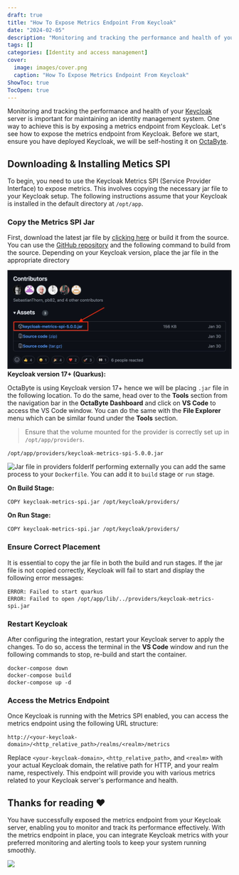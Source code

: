 ```yaml
---
draft: true
title: "How To Expose Metrics Endpoint From Keycloak"
date: "2024-02-05"
description: "Monitoring and tracking the performance and health of your Keycloak server is important for maintaining an identity management system. One way to achieve this is by exposing a metrics endpoint from Keycloak. Let's see how to expose the metrics endpoint from Keycloak. Before we start, ensure you have"
tags: []
categories: [Identity and access management]
cover:
  image: images/cover.png
  caption: "How To Expose Metrics Endpoint From Keycloak"
ShowToc: true
TocOpen: true
---
```



Monitoring and tracking the performance and health of your [Keycloak](https://octabyte.io/open-source/keycloak?ref=blog.octabyte.io) server is important for maintaining an identity management system. One way to achieve this is by exposing a metrics endpoint from Keycloak. Let's see how to expose the metrics endpoint from Keycloak. Before we start, ensure you have deployed Keycloak, we will be self\-hosting it on [OctaByte](https://octabyte.io/open-source/keycloak?ref=blog.octabyte.io). 

## Downloading \& Installing Metics SPI

To begin, you need to use the Keycloak Metrics SPI (Service Provider Interface) to expose metrics. This involves copying the necessary jar file to your Keycloak setup. The following instructions assume that your Keycloak is installed in the default directory at `/opt/app`.

### Copy the Metrics SPI Jar

First, download the latest jar file by [clicking here](https://github.com/aerogear/keycloak-metrics-spi/releases/download/5.0.0/keycloak-metrics-spi-5.0.0.jar?ref=blog.octabyte.io) or build it from the source. You can use the [GitHub repository](https://github.com/aerogear/keycloak-metrics-spi?ref=blog.octabyte.io) and the following command to build from the source. Depending on your Keycloak version, place the jar file in the appropriate directory

![Downloading Jar file from GitHub](images/Screenshot-2024-06-28-at-12.44.51-PM-1.jpg)**Keycloak version 17\+ (Quarkus):**

OctaByte is using Keycloak version 17\+ hence we will be placing `.jar` file in the following location. To do the same, head over to the **Tools** section from the navigation bar in the **OctaByte Dashboard** and click on **VS Code** to access the VS Code window. You can do the same with the **File Explorer** menu which can be similar found under the **Tools** section.


> Ensure that the volume mounted for the provider is correctly set up in `/opt/app/providers`.


```
/opt/app/providers/keycloak-metrics-spi-5.0.0.jar

```
![Jar file in providers folder](https://blog.elest.io/content/images/2024/06/Screenshot-2024-06-28-at-1.02.22-PM-1.jpg)If performing externally you can add the same process to your `Dockerfile`. You can add it to `build` stage or `run` stage.

**On Build Stage:**


```
COPY keycloak-metrics-spi.jar /opt/keycloak/providers/
```
**On Run Stage:**


```
COPY keycloak-metrics-spi.jar /opt/keycloak/providers/
```
### Ensure Correct Placement

It is essential to copy the jar file in both the build and run stages. If the jar file is not copied correctly, Keycloak will fail to start and display the following error messages:


```
ERROR: Failed to start quarkus
ERROR: Failed to open /opt/app/lib/../providers/keycloak-metrics-spi.jar

```
### Restart Keycloak

After configuring the integration, restart your Keycloak server to apply the changes. To do so, access the terminal in the **VS Code** window and run the following commands to stop, re\-build and start the container.


```
docker-compose down
docker-compose build
docker-compose up -d
```
### Access the Metrics Endpoint

Once Keycloak is running with the Metrics SPI enabled, you can access the metrics endpoint using the following URL structure:


```
http://<your-keycloak-domain>/<http_relative_path>/realms/<realm>/metrics

```
Replace `<your-keycloak-domain>`, `<http_relative_path>`, and `<realm>` with your actual Keycloak domain, the relative path for HTTP, and your realm name, respectively. This endpoint will provide you with various metrics related to your Keycloak server's performance and health.

## **Thanks for reading ❤️**

You have successfully exposed the metrics endpoint from your Keycloak server, enabling you to monitor and track its performance effectively. With the metrics endpoint in place, you can integrate Keycloak metrics with your preferred monitoring and alerting tools to keep your system running smoothly.

[![](https://pub-da36157c854648669813f3f76c526c2b.r2.dev/deploy-on-elestio-black.png)](https://octabyte.io/open-source/keycloak?ref=blog.octabyte.io)

